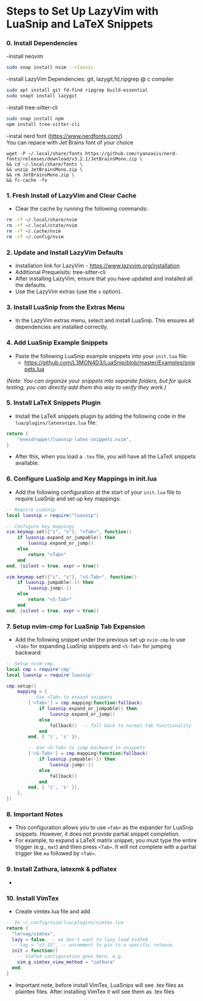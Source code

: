 
# Steps to Set Up LazyVim with LuaSnip and LaTeX Snippets

### 0. Install Dependencies
-install neovim
````bash
sudo snap install nvim --classic
````
-install LazyVim Dependencies:
git, lazygit,fd,ripgrep @ c compiler
````bash
sudo apt install git fd-find ripgrep build-essential
sudo snapt install lazygit
````
-install tree-sitter-cli
````bash
sudo snap install npm
npm install tree-sitter-cli
````
-instal nerd font (https://www.nerdfonts.com/) \
You can repace with Jet Brains font of your choice
````
wget -P ~/.local/share/fonts https://github.com/ryanoasis/nerd-fonts/releases/download/v3.2.1/JetBrainsMono.zip \
&& cd ~/.local/share/fonts \
&& unzip JetBrainsMono.zip \
&& rm JetBrainsMono.zip \
&& fc-cache -fv
````

### 1. Fresh Install of LazyVim and Clear Cache
- Clear the cache by running the following commands:

```bash
rm -rf ~/.local/share/nvim
rm -rf ~/.local/state/nvim
rm -rf ~/.cache/nvim
rm -rf ~/.config/nvim
```

### 2. Update and Install LazyVim Defaults
- Installation link for LazyVim - https://www.lazyvim.org/installation
- Additional Prequeisits: tree-sitter-cli
- After installing LazyVim, ensure that you have updated and installed all the defaults.
- Use the LazyVim extras (use the `x` option).

### 3. Install LuaSnip from the Extras Menu
- In the LazyVim extras menu, select and install LuaSnip. This ensures all dependencies are installed correctly.

### 4. Add LuaSnip Example Snippets
- Paste the following LuaSnip example snippets into your `init.lua` file:
  - https://github.com/L3MON4D3/LuaSnip/blob/master/Examples/snippets.lua

*(Note: You can organize your snippets into separate folders, but for quick testing, you can directly add them this way to verify they work.)*

### 5. Install LaTeX Snippets Plugin
- Install the LaTeX snippets plugin by adding the following code in the `lua/plugins/latexsnips.lua` file:

```lua
return {
    "evesdropper/luasnip-latex-snippets.nvim",
}
```

- After this, when you load a `.tex` file, you will have all the LaTeX snippets available.

### 6. Configure LuaSnip and Key Mappings in init.lua
- Add the following configuration at the start of your `init.lua` file to require LuaSnip and set up key mappings:

```lua
-- Require LuaSnip
local luasnip = require("luasnip")

-- Configure key mappings
vim.keymap.set({"i", "s"}, "<Tab>", function()
    if luasnip.expand_or_jumpable() then
        luasnip.expand_or_jump()
    else
        return "<Tab>"
    end
end, {silent = true, expr = true})

vim.keymap.set({"i", "s"}, "<S-Tab>", function()
    if luasnip.jumpable(-1) then
        luasnip.jump(-1)
    else
        return "<S-Tab>"
    end
end, {silent = true, expr = true})
```

### 7. Setup nvim-cmp for LuaSnip Tab Expansion
- Add the following snippet under the previous set up `nvim-cmp` to use `<Tab>` for expanding LuaSnip snippets and `<S-Tab>` for jumping backward:

```lua
-- Setup nvim-cmp.
local cmp = require'cmp'
local luasnip = require'luasnip'

cmp.setup({
    mapping = {
        -- Use <Tab> to expand snippets
        ['<Tab>'] = cmp.mapping(function(fallback)
            if luasnip.expand_or_jumpable() then
                luasnip.expand_or_jump()
            else
                fallback()  -- fall back to normal tab functionality
            end
        end, { 'i', 's' }),

        -- Use <S-Tab> to jump backward in snippets
        ['<S-Tab>'] = cmp.mapping(function(fallback)
            if luasnip.jumpable(-1) then
                luasnip.jump(-1)
            else
                fallback()
            end
        end, { 'i', 's' }),
    },
})
```

### 8. Important Notes
- This configuration allows you to use `<Tab>` as the expander for LuaSnip snippets. However, it does not provide partial snippet completion.
- For example, to expand a LaTeX matrix snippet, you must type the entire trigger (e.g., `mat`) and then press `<Tab>`. It will not complete with a partial trigger like `ma` followed by `<Tab>`.


### 9. Install Zathura, latexmk & pdflatex
- 


### 10. Install VimTex
- Create vimtex.lua file and add 
```lua
-- In ~/.config/nvim/lua/plugins/vimtex.lua
return {
  "lervag/vimtex",
  lazy = false, -- we don't want to lazy load VimTeX
  -- tag = "v2.15", -- uncomment to pin to a specific release
  init = function()
    -- VimTeX configuration goes here, e.g.
    vim.g.vimtex_view_method = "zathura"
  end,
}
```
- Important note, before install VimTex, LuaSnips will see .tex files as plaintex files. After installing VimTex it will see them as .tex files